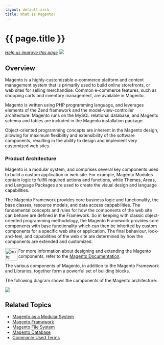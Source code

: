 ```yaml
---
layout: default-arch
title: What Is Magento?
---
```


<h1 id="m2arch-whatis">{{ page.title }}</h1>

<p><a href="{{ site.githuburl }}m2devgde/arch/mod_depend.md" target="_blank"><em>Help us improve this page</em></a>&nbsp;<img src="{{ site.baseurl }}common/images/newWindow.gif"/></p>

<h2 id="m2arch-whatis-overview"> Overview</h2>
Magento is a highly-customizable e-commerce platform and content management system that is primarily used to build online storefronts, or web sites for selling merchandise. Common e-commerce features, such as shopping carts and inventory management, are available in Magento.

Magento is written using PHP programming language, and leverages elements of the Zend framework and the model-view-controller architecture. Magento runs on the MySQL relational database, and Magento schema and tables are included in the Magento installation package.

Object-oriented programming concepts are inherent in the Magento design, allowing for maximum flexibiltiy and extensibility of the software components, resulting in the ability to design and implement very customized web sites. 

<h3 id="m2arch-whatis-archi"> Product Architecture</h3>

Magento is a modular system, and comprises several key components used to build a custom application or web site. For example, Magento Modules contain logic to fulfill required actions and functions, while Themes, Areas, and Language Packages are used to create the visual design and language capabilities.

The Magento Framework provides core business logic and functionality, the base classes, resource models, and data access cappabilities. The fundamental concepts and rules for how the components of the web site can behave are defined in the Framework. So in keeping with classic object-oriented programming methodology, the Magento Framework provides core components with base functionality which can then be inherited by custom components for a specific web site or application. The final  behaviour, look-and-feel, and capabilities of the web site are determined by how the components are extended and customized. 
 
<div class="bs-callout bs-callout-info" id="info">
  <img src="{{ site.baseurl }}common/images/icon_note.png" alt="note" align="left" width="40" />
<span class="glyphicon-class">
  <p>For more information about designing and extending the Magento components, refer to the <a href="https://{{ site.baseurl }}index.html">Magento Documentation</a>.</p>
  </span>
</div>

The various components of Magento, in addition to the Magento Framework and Libraries, together form a powerful set of building blocks.

The following diagram shows the components of the Magento architecture:

<img src="{{ site.baseurl }}common/images/archi_m2_overview.jpg"/>

<h2 id="m2arch-related"> Related Topics</h2>

* <a href="{{ site.gdeurl }}architecture/arch_asmodsys.html">Magento as a Modular System</a>
* <a href="{{ site.gdeurl }}architecture/____.html">Magento Framework</a>
* <a href="{{ site.gdeurl }}architecture/mod-file-system.html">Magento File System</a>
* <a href="{{ site.gdeurl }}architecture/____.html">Magento Database</a>
* <a href="{{ site.gdeurl }}architecture/____.html">Commonly Used Terms</a>
